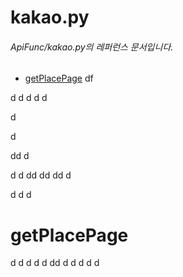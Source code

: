 # kakao.py
###### ApiFunc/kakao.py의 레퍼런스 문서입니다.
- [getPlacePage](#getplacepage)
df

d
d
d
d
d

d

d

dd
d

d
d
dd
dd
dd
d

d
d
d

# getPlacePage
d
d
d
d
d
dd
d
d
d
d
d

